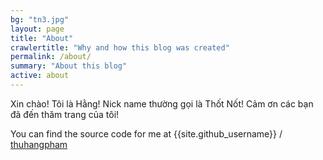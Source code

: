 ```yaml
---
bg: "tn3.jpg"
layout: page
title: "About"
crawlertitle: "Why and how this blog was created"
permalink: /about/
summary: "About this blog"
active: about
---
```


Xin chào! Tôi là Hằng! Nick name thường gọi là Thốt Nốt! Cảm ơn các bạn đã đến thăm trang của tôi!

You can find the source code for me at
{{site.github_username}} /
[thuhangpham](https://github.com/thuhangpham)

